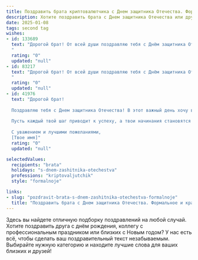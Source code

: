```yaml
---
title: Поздравить брата криптовалютчика с Днем защитника Отечества. Формальное и красивое
description: Хотите поздравить брата с Днем защитника Отечества или другим праздником? Наш ИИ создаст незабываемое поздравление, а вы обязательно выделитесь среди других.  
date: 2025-01-08
tags: second tag
wishes:
- id: 133689
  text: "Дорогой брат! От всей души поздравляю тебя с Днём защитника Отечества!  Твоя профессия криптовалютчика, требующая смелости, аналитического мышления и решительности,  является  своеобразной формой защиты интересов в современном мире. Желаю тебе успехов в твоих начинаниях,  крепкого здоровья, благополучия и всегда оставаться уверенным в себе и своих силах. С праздником!
  "
  rating: "0"
  updated: "null"
- id: 83217
  text: "Дорогой брат! От всей души поздравляю тебя с Днём защитника Отечества!  Твой профессионализм и успехи в сфере криптовалют — это тоже своего рода защита, защита финансового благополучия и уверенности в завтрашнем дне. Желаю тебе крепкого здоровья, благополучия, новых профессиональных высот и  всего самого наилучшего!
  "
  rating: "0"
  updated: "null"
- id: 41976
  text: "Дорогой брат!
  
  Поздравляю тебя с Днем защитника Отечества! В этот важный день хочу выразить тебе свою глубокую благодарность за твою стойкость, мужество и преданность. Ты не просто защитник, но и человек, который с уверенностью идет вперед, прокладывая новые пути в мире криптовалют.
  
  Пусть каждый твой шаг приводит к успеху, а твои начинания становятся значимыми и перспективными. Желаю крепкого здоровья, благополучия и вдохновения на дальнейшие свершения. Пусть уверенность в своих силах сопутствует тебе всегда!
  
  С уважением и лучшими пожеланиями,
  [Твое имя]"
  rating: "0"
  updated: "null"

selectedValues:
  recipients: "brata"
  holidays: "s-dnem-zashitnika-otechestva"
  professions: "kriptovaljutchik"
  style: "formalnoje"

links:
- slug: "pozdravit-brata-s-dnem-zashitnika-otechestva-formalnoje"
  title: "Поздравить брата с Днем защитника Отечества. Формальное и красивое"
---
```


Здесь вы найдете отличную подборку поздравлений на любой случай.
Хотите поздравить друга с днём рождения, коллегу с профессиональным праздником или близких с Новым годом? У нас есть всё, чтобы сделать ваш поздравительный текст незабываемым. Выбирайте нужную категорию и находите лучшие слова для ваших близких и друзей!
